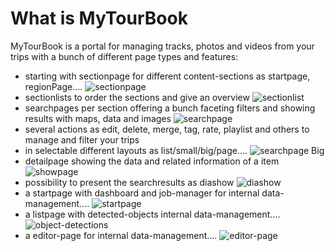 # What is MyTourBook

MyTourBook is a portal for managing tracks, photos and videos from your trips with a bunch of different page types and features:

- starting with sectionpage for different content-sections as startpage, regionPage.... ![sectionpage](images/sectionpage-x400.png)
- sectionlists to order the sections and give an overview ![sectionlist](images/sectionlist-x400.png)
- searchpages per section offering a bunch faceting filters and showing results with maps, data and images ![searchpage](images/searchpage-x400.png)
- several actions as edit, delete, merge, tag, rate, playlist and others to manage and filter your trips
- in selectable different layouts as list/small/big/page.... ![searchpage Big](images/searchpage-big-x400.png)
- detailpage showing the data and related information of a item ![showpage](images/showpage-x400.png)
- possibility to present the searchresults as diashow ![diashow](images/searchpage-page-x400.png)
- a startpage with dashboard and job-manager for internal data-management.... ![startpage](images/startpage-x400.png)
- a listpage with detected-objects internal data-management.... ![object-detections](images/object-detection-x400.png)
- a editor-page for internal data-management.... ![editor-page](images/editorpage-x400.png)
